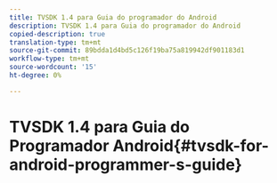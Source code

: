```yaml
---
title: TVSDK 1.4 para Guia do programador do Android
description: TVSDK 1.4 para Guia do programador do Android
copied-description: true
translation-type: tm+mt
source-git-commit: 89bdda1d4bd5c126f19ba75a819942df901183d1
workflow-type: tm+mt
source-wordcount: '15'
ht-degree: 0%

---
```



# TVSDK 1.4 para Guia do Programador Android{#tvsdk-for-android-programmer-s-guide}

